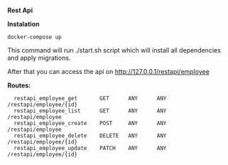 **Rest Api**

**Instalation**

``
docker-compose up
``

This command will run ./start.sh script which will install all dependencies and apply migrations.

After that you can access the api on http://127.0.0.1/restapi/employee

**Routes:**
```
  restapi_employee_get       GET      ANY      ANY    /restapi/employee/{id}
  restapi_employee_list      GET      ANY      ANY    /restapi/employee
  restapi_employee_create    POST     ANY      ANY    /restapi/employee
  restapi_employee_delete    DELETE   ANY      ANY    /restapi/employee/{id}
  restapi_employee_update    PATCH    ANY      ANY    /restapi/employee/{id}
```